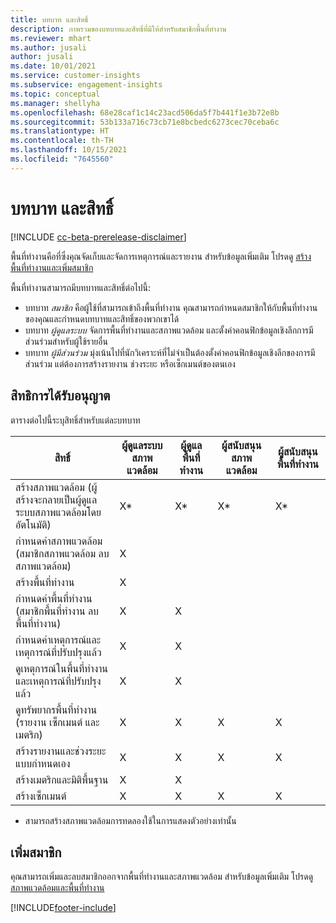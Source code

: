 ```yaml
---
title: บทบาท และสิทธิ์
description: ภาพรวมของบทบาทและสิทธิ์ที่มีให้สำหรับสมาชิกพื้นที่ทำงาน
ms.reviewer: mhart
ms.author: jusali
author: jusali
ms.date: 10/01/2021
ms.service: customer-insights
ms.subservice: engagement-insights
ms.topic: conceptual
ms.manager: shellyha
ms.openlocfilehash: 68e28caf1c14c23acd506da5f7b441f1e3b72e8b
ms.sourcegitcommit: 53b133a716c73cb71e8bcbedc6273cec70ceba6c
ms.translationtype: HT
ms.contentlocale: th-TH
ms.lasthandoff: 10/15/2021
ms.locfileid: "7645560"
---
```

# <a name="roles-and-permissions"></a>บทบาท และสิทธิ์

[!INCLUDE [cc-beta-prerelease-disclaimer](includes/cc-beta-prerelease-disclaimer.md)]

พื้นที่ทำงานคือที่ซึ่งคุณจัดเก็บและจัดการเหตุการณ์และรายงาน สำหรับข้อมูลเพิ่มเติม โปรดดู [สร้างพื้นที่ทำงานและเพิ่มสมาชิก](create-workspace.md) 

พื้นที่ทำงานสามารถมีบทบาทและสิทธิ์ต่อไปนี้:

- บทบาท *สมาชิก* คือผู้ใช้ที่สามารถเข้าถึงพื้นที่ทำงาน คุณสามารถกำหนดสมาชิกให้กับพื้นที่ทำงานของคุณและกำหนดบทบาทและสิทธิ์ของพวกเขาได้ 
- บทบาท *ผู้ดูแลระบบ* จัดการพื้นที่ทำงานและสภาพแวดล้อม และตั้งค่าคอนฟิกข้อมูลเชิงลึกการมีส่วนร่วมสำหรับผู้ใช้รายอื่น 
- บทบาท *ผู้มีส่วนร่วม* มุ่งเน้นไปที่นักวิเคราะห์ที่ไม่จำเป็นต้องตั้งค่าคอนฟิกข้อมูลเชิงลึกของการมีส่วนร่วม แต่ต้องการสร้างรายงาน ช่วงระยะ หรือเซ็กเมนต์ของตนเอง

## <a name="permissions"></a>สิทธิการได้รับอนุญาต
  
ตารางต่อไปนี้ระบุสิทธิ์สำหรับแต่ละบทบาท 

| สิทธิ์ | ผู้ดูแลระบบสภาพแวดล้อม | ผู้ดูแลพื้นที่ทำงาน | ผู้สนับสนุนสภาพแวดล้อม | ผู้สนับสนุนพื้นที่ทำงาน | 
|--|--|--|--|--|
| สร้างสภาพแวดล้อม (ผู้สร้างจะกลายเป็นผู้ดูแลระบบสภาพแวดล้อมโดยอัตโนมัติ) | X* | X* | X* | X* |  
| กำหนดค่าสภาพแวดล้อม (สมาชิกสภาพแวดล้อม ลบสภาพแวดล้อม) | X |  |  |  |  
| สร้างพื้นที่ทำงาน | X |  |  |  |  
| กำหนดค่าพื้นที่ทำงาน (สมาชิกพื้นที่ทำงาน ลบพื้นที่ทำงาน) | X | X |  |  |  
| กำหนดค่าเหตุการณ์และเหตุการณ์ที่ปรับปรุงแล้ว | X | X | |  |  
| ดูเหตุการณ์ในพื้นที่ทำงานและเหตุการณ์ที่ปรับปรุงแล้ว | X | X | |  |  
| ดูทรัพยากรพื้นที่ทำงาน (รายงาน เซ็กเมนต์ และเมตริก)| X | X | X | X |  
| สร้างรายงานและช่วงระยะแบบกําหนดเอง | X | X | X | X |  
| สร้างเมตริกและมิติพื้นฐาน| X | X |  |  |  
| สร้างเซ็กเมนต์| X | X | X | X |  

* สามารถสร้างสภาพแวดล้อมการทดลองใช้ในการแสดงตัวอย่างเท่านั้น 

## <a name="add-members"></a>เพิ่มสมาชิก

คุณสามารถเพิ่มและลบสมาชิกออกจากพื้นที่ทำงานและสภาพแวดล้อม สำหรับข้อมูลเพิ่มเติม โปรดดู [สภาพแวดล้อมและพื้นที่ทำงาน](manage-environments-workspaces.md)


[!INCLUDE[footer-include](../includes/footer-banner.md)]
